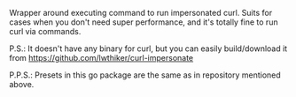 Wrapper around executing command to run impersonated curl. Suits for cases when you don't need super performance, and it's totally fine to run curl via commands.

P.S.: It doesn't have any binary for curl, but you can easily build/download it from https://github.com/lwthiker/curl-impersonate

P.P.S.: Presets in this go package are the same as in repository mentioned above.

